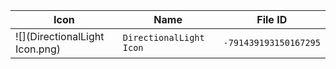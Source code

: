 | Icon | Name | File ID |
| ---  | ---  | ---     |
| ![](DirectionalLight Icon.png) | `DirectionalLight Icon` | `-791439193150167295` |
